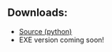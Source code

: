 ## Downloads:

- [Source (python)](https://github.com/Spatchy/Lustrous-Launcher/archive/master.zip)
- EXE version coming soon!
